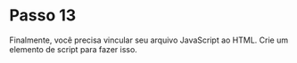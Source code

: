 # Passo 13

Finalmente, você precisa vincular seu arquivo JavaScript ao HTML. Crie um elemento de script para fazer isso.